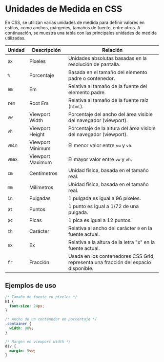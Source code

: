 # Unidades de Medida en CSS

En CSS, se utilizan varias unidades de medida para definir valores en estilos, como anchos, márgenes, tamaños de fuente, entre otros. A continuación, se muestra una tabla con las principales unidades de medida utilizadas.

| Unidad | Descripción                            | Relación                                       |
|--------|----------------------------------------|------------------------------------------------|
| `px`   | Píxeles                                | Unidades absolutas basadas en la resolución de pantalla. |
| `%`    | Porcentaje                             | Basada en el tamaño del elemento padre o contenedor.   |
| `em`   | Em                                     | Relativa al tamaño de la fuente del elemento padre. |
| `rem`  | Root Em                                | Relativa al tamaño de la fuente raíz (`html`). |
| `vw`   | Viewport Width                         | Porcentaje del ancho del área visible del navegador (viewport). |
| `vh`   | Viewport Height                        | Porcentaje de la altura del área visible del navegador (viewport). |
| `vmin` | Viewport Minimum                       | El menor valor entre `vw` y `vh`.              |
| `vmax` | Viewport Maximum                       | El mayor valor entre `vw` y `vh`.              |
| `cm`   | Centímetros                            | Unidad física, basada en el tamaño real.       |
| `mm`   | Milímetros                             | Unidad física, basada en el tamaño real.       |
| `in`   | Pulgadas                               | 1 pulgada es igual a 96 píxeles.               |
| `pt`   | Puntos                                 | 1 punto es igual a 1/72 de una pulgada.        |
| `pc`   | Picas                                  | 1 pica es igual a 12 puntos.                   |
| `ch`   | Carácter                               | Relativa al ancho del carácter `0` en la fuente actual. |
| `ex`   | Ex                                     | Relativa a la altura de la letra "x" en la fuente actual. |
| `fr`   | Fracción                               | Usada en los contenedores CSS Grid, representa una fracción del espacio disponible. |

## Ejemplos de uso

```css
/* Tamaño de fuente en píxeles */
h1 {
  font-size: 24px;
}

/* Ancho de un contenedor en porcentaje */
.container {
  width: 80%;
}

/* Margen en viewport width */
div {
  margin: 5vw;
}